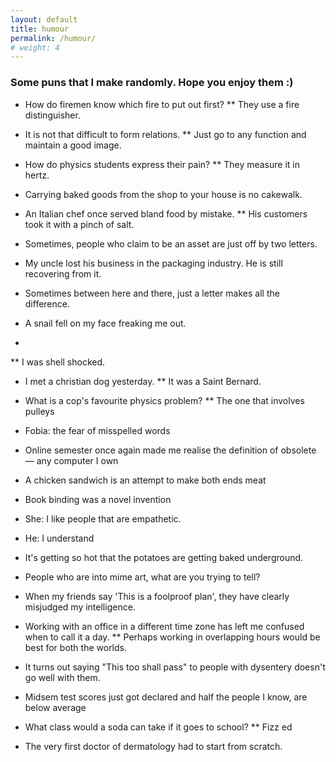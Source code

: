 ```yaml
---
layout: default
title: humour
permalink: /humour/
# weight: 4
---
```


### Some puns that I make randomly. Hope you enjoy them :)

* How do firemen know which fire to put out first?
** They use a fire distinguisher.

* It is not that difficult to form relations.
** Just go to any function and maintain a good image.

* How do physics students express their pain?
** They measure it in hertz.

* Carrying baked goods from the shop to your house is no cakewalk.

* An Italian chef once served bland food by mistake.
** His customers took it with a pinch of salt.

* Sometimes, people who claim to be an asset are just off by two letters.

* My uncle lost his business in the packaging industry. He is still recovering from it.

* Sometimes between here and there, just a letter makes all the difference.

* A snail fell on my face freaking me out.
* 
** I was shell shocked.

* I met a christian dog yesterday.
** It was a Saint Bernard.

* What is a cop's favourite physics problem?
** The one that involves pulleys

* Fobia: the fear of misspelled words

* Online semester once again made me realise the definition of obsolete — any computer I own

* A chicken sandwich is an attempt to make both ends meat

* Book binding was a novel invention

* She: I like people that are empathetic.
* He: I understand

* It's getting so hot that the potatoes are getting baked underground.

* People who are into mime art, what are you trying to tell?

* When my friends say 'This is a foolproof plan', they have clearly misjudged my intelligence.

* Working with an office in a different time zone has left me confused when to call it a day.
**  Perhaps working in overlapping hours would be best for both the worlds.

* It turns out saying "This too shall pass" to people with dysentery doesn't go well with them.

* Midsem test scores just got declared and half the people I know, are below average 

* What class would a soda can take if it goes to school?
**  Fizz ed

* The very first doctor of dermatology had to start from scratch.